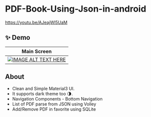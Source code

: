 # PDF-Book-Using-Json-in-android

https://youtu.be/AJeajWl5UaM
## ✨ Demo
|  Main Screen  |
|:-:|
 | [![IMAGE ALT TEXT HERE](https://img.youtube.com/vi/AJeajWl5UaM/0.jpg)](https://www.youtube.com/watch?v=AJeajWl5UaM) |

## About
- Clean and Simple Material3 UI.
- It supports dark theme too 🌗.
- Navigation Components - Bottom Navigation 
- List of PDF parse from JSON using Volley 
-  Add/Remove PDF in favorite using SQLite
  
